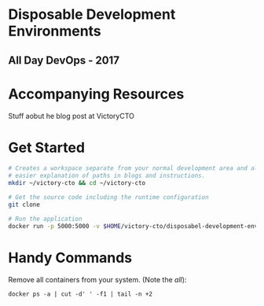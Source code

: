# Disposable Development Environments
## All Day DevOps - 2017

# Accompanying Resources

Stuff aobut he blog post at VictoryCTO

# Get Started

```bash
# Creates a workspace separate from your normal development area and allows 
# easier explanation of paths in blogs and instructions. 
mkdir ~/victory-cto && cd ~/victory-cto

# Get the source code including the runtime configuration
git clone

# Run the application 
docker run -p 5000:5000 -v $HOME/victory-cto/disposabel-development-environments:/code boyd/disposable-development-environments
```

# Handy Commands

Remove all containers from your system. (Note the _all_):

```
docker ps -a | cut -d' ' -f1 | tail -n +2
```